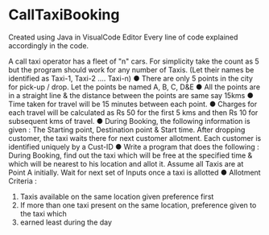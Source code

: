# CallTaxiBooking
Created using Java in VisualCode Editor
Every line of code explained accordingly in the code.

A call taxi operator has a fleet of "n" cars. For simplicity take the count as 5 but the program
should work for any number of Taxis. (Let their names be identified as Taxi-1, Taxi-2 ....
Taxi-n)
● There are only 5 points in the city for pick-up / drop. Let the points be named A, B, C,
D&E
● All the points are in a straight line & the distance between the points are
same say 15kms
● Time taken for travel will be 15 minutes between each point.
● Charges for each travel will be calculated as Rs 50 for the first 5 kms and
then Rs 10 for subsequent kms of travel.
● During Booking, the following information is given : The Starting point, Destination
point & Start time. After dropping customer, the taxi waits there for next customer
allotment. Each customer is identified uniquely by a Cust-ID
● Write a program that does the following : During Booking, find out the taxi which will
be free at the specified time & which will be nearest to his location and allot it.
Assume all Taxis are at Point A initially.
Wait for next set of Inputs once a taxi is allotted
● Allotment Criteria :
1. Taxis available on the same location given preference first
2. If more than one taxi present on the same location, preference given to the taxi which
3. earned least during the day
